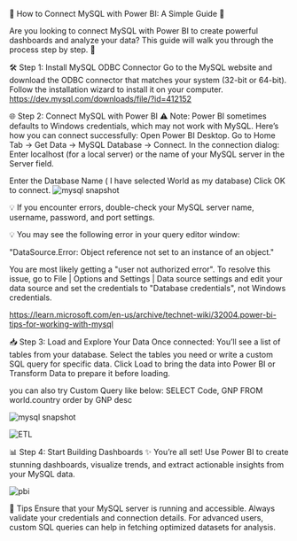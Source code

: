 🌟 How to Connect MySQL with Power BI: A Simple Guide 🌟

Are you looking to connect MySQL with Power BI to create powerful dashboards and analyze your data? This guide will walk you through the process step by step. 🚀

🛠️ Step 1: Install MySQL ODBC Connector
Go to the MySQL website and download the ODBC connector that matches your system (32-bit or 64-bit).
Follow the installation wizard to install it on your computer.
https://dev.mysql.com/downloads/file/?id=412152

🌐 Step 2: Connect MySQL with Power BI
⚠ Note: Power BI sometimes defaults to Windows credentials, which may not work with MySQL. Here’s how you can connect successfully:
Open Power BI Desktop.
Go to Home Tab → Get Data → MySQL Database → Connect.
In the connection dialog:
Enter localhost (for a local server) or the name of your MySQL server in the Server field.

Enter the Database Name ( I have selected World as my database)
Click OK to connect.
![mysql snapshot](https://github.com/user-attachments/assets/111af539-bc61-4f36-8328-113e75917cfd)


💡 If you encounter errors, double-check your MySQL server name, username, password, and port settings.

💡 You may see the following error in your query editor window:

"DataSource.Error: Object reference not set to an instance of an object."

You are most likely getting a "user not authorized error". To resolve this issue, go to File | Options and Settings | Data source settings and edit your data source and set the credentials to "Database credentials", not Windows credentials.

https://learn.microsoft.com/en-us/archive/technet-wiki/32004.power-bi-tips-for-working-with-mysql

📥 Step 3: Load and Explore Your Data
Once connected:
You’ll see a list of tables from your database.
Select the tables you need or write a custom SQL query for specific data.
Click Load to bring the data into Power BI or Transform Data to prepare it before loading.

you can also try Custom Query like below: 
SELECT Code, GNP FROM world.country
order by GNP desc

![mysql snapshot](https://github.com/user-attachments/assets/7eefcab6-6da2-41eb-9b08-63c3d1035404)


![ETL](https://github.com/user-attachments/assets/2ee1eb0a-16f7-4cbc-a0a7-72a0ef99e6ad)

📊 Step 4: Start Building Dashboards
✨ You’re all set! Use Power BI to create stunning dashboards, visualize trends, and extract actionable insights from your MySQL data.

![pbi](https://github.com/user-attachments/assets/3ec1c791-3e48-4729-96aa-34f983852ef2)

📌 Tips
Ensure that your MySQL server is running and accessible.
Always validate your credentials and connection details.
For advanced users, custom SQL queries can help in fetching optimized datasets for analysis.
